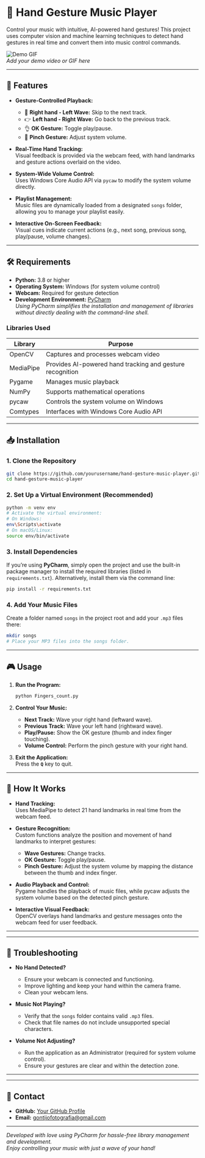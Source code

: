 
# 🎵 Hand Gesture Music Player

Control your music with intuitive, AI-powered hand gestures! This project uses computer vision and machine learning techniques to detect hand gestures in real time and convert them into music control commands.

![Demo GIF](https://via.placeholder.com/640x480.png?text=Demo+GIF+Placeholder)  
*Add your demo video or GIF here*

---

## 🚀 Features

- **Gesture-Controlled Playback:**
  - 👋 **Right hand - Left Wave:** Skip to the next track.
  - 👉 **Left hand - Right Wave:** Go back to the previous track.
  - 👌 **OK Gesture:** Toggle play/pause.
  - 🤏 **Pinch Gesture:** Adjust system volume.

- **Real-Time Hand Tracking:**  
  Visual feedback is provided via the webcam feed, with hand landmarks and gesture actions overlaid on the video.

- **System-Wide Volume Control:**  
  Uses Windows Core Audio API via `pycaw` to modify the system volume directly.

- **Playlist Management:**  
  Music files are dynamically loaded from a designated `songs` folder, allowing you to manage your playlist easily.

- **Interactive On-Screen Feedback:**  
  Visual cues indicate current actions (e.g., next song, previous song, play/pause, volume changes).

---

## 🛠️ Requirements

- **Python:** 3.8 or higher
- **Operating System:** Windows (for system volume control)
- **Webcam:** Required for gesture detection
- **Development Environment:** [PyCharm](https://www.jetbrains.com/pycharm/)  
  *Using PyCharm simplifies the installation and management of libraries without directly dealing with the command-line shell.*

### Libraries Used

| Library          | Purpose                                        |
|------------------|------------------------------------------------|
| OpenCV           | Captures and processes webcam video            |
| MediaPipe        | Provides AI-powered hand tracking and gesture recognition |
| Pygame           | Manages music playback                         |
| NumPy            | Supports mathematical operations               |
| pycaw            | Controls the system volume on Windows          |
| Comtypes         | Interfaces with Windows Core Audio API         |

---

## 📥 Installation

### 1. Clone the Repository
```bash
git clone https://github.com/yourusername/hand-gesture-music-player.git
cd hand-gesture-music-player
```

### 2. Set Up a Virtual Environment (Recommended)
```bash
python -m venv env
# Activate the virtual environment:
# On Windows:
env\Scripts\activate
# On macOS/Linux:
source env/bin/activate
```

### 3. Install Dependencies
If you’re using **PyCharm**, simply open the project and use the built-in package manager to install the required libraries (listed in `requirements.txt`). Alternatively, install them via the command line:
```bash
pip install -r requirements.txt
```

### 4. Add Your Music Files
Create a folder named `songs` in the project root and add your `.mp3` files there:
```bash
mkdir songs
# Place your MP3 files into the songs folder.
```

---

## 🎮 Usage

1. **Run the Program:**
   ```bash
   python Fingers_count.py
   ```

2. **Control Your Music:**
   - **Next Track:** Wave your right hand (leftward wave).
   - **Previous Track:** Wave your left hand (rightward wave).
   - **Play/Pause:** Show the OK gesture (thumb and index finger touching).
   - **Volume Control:** Perform the pinch gesture with your right hand.

3. **Exit the Application:**  
   Press the **`Q`** key to quit.

---

## 🧠 How It Works

- **Hand Tracking:**  
  Uses MediaPipe to detect 21 hand landmarks in real time from the webcam feed.

- **Gesture Recognition:**  
  Custom functions analyze the position and movement of hand landmarks to interpret gestures:
  - **Wave Gestures:** Change tracks.
  - **OK Gesture:** Toggle play/pause.
  - **Pinch Gesture:** Adjust the system volume by mapping the distance between the thumb and index finger.

- **Audio Playback and Control:**  
  Pygame handles the playback of music files, while pycaw adjusts the system volume based on the detected pinch gesture.

- **Interactive Visual Feedback:**  
  OpenCV overlays hand landmarks and gesture messages onto the webcam feed for user feedback.

---

---

## 🚨 Troubleshooting

- **No Hand Detected?**
  - Ensure your webcam is connected and functioning.
  - Improve lighting and keep your hand within the camera frame.
  - Clean your webcam lens.

- **Music Not Playing?**
  - Verify that the `songs` folder contains valid `.mp3` files.
  - Check that file names do not include unsupported special characters.

- **Volume Not Adjusting?**
  - Run the application as an Administrator (required for system volume control).
  - Ensure your gestures are clear and within the detection zone.

---


---

## 📧 Contact

- **GitHub:** [Your GitHub Profile](https://github.com/flipfelly)
- **Email:** gontijofotografia@gmail.com

---

*Developed with love using PyCharm for hassle-free library management and development.*  
*Enjoy controlling your music with just a wave of your hand!*
